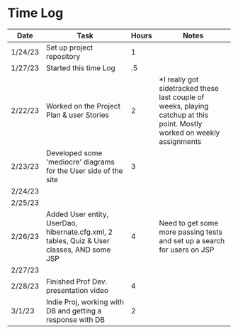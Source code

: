 # Time Log

| Date     | Task                                                                                     | Hours | Notes                                                                                                                    |
|----------|------------------------------------------------------------------------------------------|-------|--------------------------------------------------------------------------------------------------------------------------|
| 1/24/23  | Set up project repository                                                                | 1     |                                                                                                                          |
| 1/27/23  | Started this time Log                                                                    | .5    |                                                                                                                          |
| 2/22/23  | Worked on the Project Plan & user Stories                                                | 2     | *I really got sidetracked these last couple of weeks, playing catchup at this point. Mostly worked on weekly assignments |
| 2/23/23  | Developed some 'mediocre' diagrams for the User side of the site                         | 3     |                                                                                                                          |
| 2/24/23  |                                                                                          |       |                                                                                                                          |
| 2/25/23  |                                                                                          |       |                                                                                                                          |
| 2/26/23  | Added User entity, UserDao, hibernate.cfg.xml, 2 tables, Quiz & User classes, AND some JSP | 4     | Need to get some more passing tests and set up a search for users on JSP                                                 |
| 2/27/23  |                                                                                          |       |                                                                                                                          |
| 2/28/23  | Finished Prof Dev. presentation video                                                    | 4     |                                                                                                                          |
| 3/1/23   | Indie Proj, working with DB and getting a response with DB                               | 2     |                                                                                                                          |